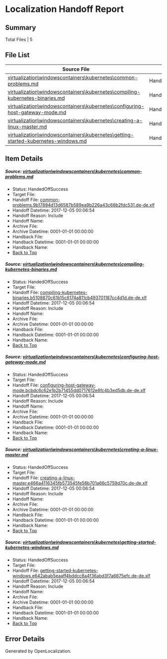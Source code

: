 # <a name='report-top'></a> Localization Handoff Report

## Summary
 Total Files | 5

## File List
 Source File | Status | Details 
 ----------- | ------ | ------- 
 [virtualization\windowscontainers\kubernetes\common-problems.md](https://github.com/Microsoft/Virtualization-Documentation-Private/blob/51adfa04dea6c85d0981ee502ab9aeb140725c08/virtualization/windowscontainers/kubernetes/common-problems.md) | HandedOffSuccess | [Details](#40db3ad9c551e200a86ed3a6107b1d6bf281ef10314)
 [virtualization\windowscontainers\kubernetes\compiling-kubernetes-binaries.md](https://github.com/Microsoft/Virtualization-Documentation-Private/blob/51adfa04dea6c85d0981ee502ab9aeb140725c08/virtualization/windowscontainers/kubernetes/compiling-kubernetes-binaries.md) | HandedOffSuccess | [Details](#34205df8156fe68fe1b12e24564e2db40b5d7543315)
 [virtualization\windowscontainers\kubernetes\configuring-host-gateway-mode.md](https://github.com/Microsoft/Virtualization-Documentation-Private/blob/51adfa04dea6c85d0981ee502ab9aeb140725c08/virtualization/windowscontainers/kubernetes/configuring-host-gateway-mode.md) | HandedOffSuccess | [Details](#d4d2bb9c51585159adbf9edd7d709c4655acd0e1316)
 [virtualization\windowscontainers\kubernetes\creating-a-linux-master.md](https://github.com/Microsoft/Virtualization-Documentation-Private/blob/51adfa04dea6c85d0981ee502ab9aeb140725c08/virtualization/windowscontainers/kubernetes/creating-a-linux-master.md) | HandedOffSuccess | [Details](#073df4bfd95f344fa31b95462636ad060e994562317)
 [virtualization\windowscontainers\kubernetes\getting-started-kubernetes-windows.md](https://github.com/Microsoft/Virtualization-Documentation-Private/blob/51adfa04dea6c85d0981ee502ab9aeb140725c08/virtualization/windowscontainers/kubernetes/getting-started-kubernetes-windows.md) | HandedOffSuccess | [Details](#044ec9426fa5582de61ad78a4dcafc41198a371a318)

## Item Details
##### <a name='40db3ad9c551e200a86ed3a6107b1d6bf281ef10314'></a> Source: [virtualization\windowscontainers\kubernetes\common-problems.md](https://github.com/Microsoft/Virtualization-Documentation-Private/blob/51adfa04dea6c85d0981ee502ab9aeb140725c08/virtualization/windowscontainers/kubernetes/common-problems.md)
* Status: HandedOffSuccess
* Target File: 
* Handoff File: [common-problems.9b17894d13d6587b589ea9b226a43c68b2fdc531.de-de.xlf](https://github.com/MicrosoftDocs/Virtualization-Documentation-Private.handoff/blob/af8589d3cd1fa9aeca496eba3ed0c9116f67dd33/ol-handoff/MicrosoftDocs/Virtualization-Documentation-Private.de-de/live/common-problems.9b17894d13d6587b589ea9b226a43c68b2fdc531.de-de.xlf)
* Handoff Datetime: 2017-12-05 00:06:54
* Handoff Reason: Include
* Handoff Name: 
* Archive File: 
* Archive Datetime: 0001-01-01 00:00:00
* Handback File: 
* Handback Datetime: 0001-01-01 00:00:00
* Handback Name: 
* [Back to Top](#report-top)

##### <a name='34205df8156fe68fe1b12e24564e2db40b5d7543315'></a> Source: [virtualization\windowscontainers\kubernetes\compiling-kubernetes-binaries.md](https://github.com/Microsoft/Virtualization-Documentation-Private/blob/51adfa04dea6c85d0981ee502ab9aeb140725c08/virtualization/windowscontainers/kubernetes/compiling-kubernetes-binaries.md)
* Status: HandedOffSuccess
* Target File: 
* Handoff File: [compiling-kubernetes-binaries.b5108870c61b15c6174a811cb493701187cc4d1d.de-de.xlf](https://github.com/MicrosoftDocs/Virtualization-Documentation-Private.handoff/blob/af8589d3cd1fa9aeca496eba3ed0c9116f67dd33/ol-handoff/MicrosoftDocs/Virtualization-Documentation-Private.de-de/live/compiling-kubernetes-binaries.b5108870c61b15c6174a811cb493701187cc4d1d.de-de.xlf)
* Handoff Datetime: 2017-12-05 00:06:54
* Handoff Reason: Include
* Handoff Name: 
* Archive File: 
* Archive Datetime: 0001-01-01 00:00:00
* Handback File: 
* Handback Datetime: 0001-01-01 00:00:00
* Handback Name: 
* [Back to Top](#report-top)

##### <a name='d4d2bb9c51585159adbf9edd7d709c4655acd0e1316'></a> Source: [virtualization\windowscontainers\kubernetes\configuring-host-gateway-mode.md](https://github.com/Microsoft/Virtualization-Documentation-Private/blob/51adfa04dea6c85d0981ee502ab9aeb140725c08/virtualization/windowscontainers/kubernetes/configuring-host-gateway-mode.md)
* Status: HandedOffSuccess
* Target File: 
* Handoff File: [configuring-host-gateway-mode.bcbdc6c62e1b2b71455dd0717612e6fc4b3ed5db.de-de.xlf](https://github.com/MicrosoftDocs/Virtualization-Documentation-Private.handoff/blob/af8589d3cd1fa9aeca496eba3ed0c9116f67dd33/ol-handoff/MicrosoftDocs/Virtualization-Documentation-Private.de-de/live/configuring-host-gateway-mode.bcbdc6c62e1b2b71455dd0717612e6fc4b3ed5db.de-de.xlf)
* Handoff Datetime: 2017-12-05 00:06:54
* Handoff Reason: Include
* Handoff Name: 
* Archive File: 
* Archive Datetime: 0001-01-01 00:00:00
* Handback File: 
* Handback Datetime: 0001-01-01 00:00:00
* Handback Name: 
* [Back to Top](#report-top)

##### <a name='073df4bfd95f344fa31b95462636ad060e994562317'></a> Source: [virtualization\windowscontainers\kubernetes\creating-a-linux-master.md](https://github.com/Microsoft/Virtualization-Documentation-Private/blob/51adfa04dea6c85d0981ee502ab9aeb140725c08/virtualization/windowscontainers/kubernetes/creating-a-linux-master.md)
* Status: HandedOffSuccess
* Target File: 
* Handoff File: [creating-a-linux-master.e466a4116345fb573545fe56b701a66c5759d70c.de-de.xlf](https://github.com/MicrosoftDocs/Virtualization-Documentation-Private.handoff/blob/af8589d3cd1fa9aeca496eba3ed0c9116f67dd33/ol-handoff/MicrosoftDocs/Virtualization-Documentation-Private.de-de/live/creating-a-linux-master.e466a4116345fb573545fe56b701a66c5759d70c.de-de.xlf)
* Handoff Datetime: 2017-12-05 00:06:54
* Handoff Reason: Include
* Handoff Name: 
* Archive File: 
* Archive Datetime: 0001-01-01 00:00:00
* Handback File: 
* Handback Datetime: 0001-01-01 00:00:00
* Handback Name: 
* [Back to Top](#report-top)

##### <a name='044ec9426fa5582de61ad78a4dcafc41198a371a318'></a> Source: [virtualization\windowscontainers\kubernetes\getting-started-kubernetes-windows.md](https://github.com/Microsoft/Virtualization-Documentation-Private/blob/51adfa04dea6c85d0981ee502ab9aeb140725c08/virtualization/windowscontainers/kubernetes/getting-started-kubernetes-windows.md)
* Status: HandedOffSuccess
* Target File: 
* Handoff File: [getting-started-kubernetes-windows.e642abab5eaaff4bddcc8a4f36abd3f7a6675efc.de-de.xlf](https://github.com/MicrosoftDocs/Virtualization-Documentation-Private.handoff/blob/af8589d3cd1fa9aeca496eba3ed0c9116f67dd33/ol-handoff/MicrosoftDocs/Virtualization-Documentation-Private.de-de/live/getting-started-kubernetes-windows.e642abab5eaaff4bddcc8a4f36abd3f7a6675efc.de-de.xlf)
* Handoff Datetime: 2017-12-05 00:06:54
* Handoff Reason: Include
* Handoff Name: 
* Archive File: 
* Archive Datetime: 0001-01-01 00:00:00
* Handback File: 
* Handback Datetime: 0001-01-01 00:00:00
* Handback Name: 
* [Back to Top](#report-top)


## Error Details

Generated by OpenLocalization.
